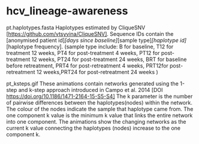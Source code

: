 # hcv_lineage-awareness

pt.haplotypes.fasta
Haplotypes estimated by CliqueSNV [https://github.com/vtsyvina/CliqueSNV].
Sequence IDs contain the [anonymised patient id]_[days since baseline]_[sample type]_[haplotype id]_[haplotype frequency].
(sample type include: B for baseline, T12 for treatment 12 weeks, PT4 for post-treatment 4 weeks, PT12 for post-treatment 12 weeks, PT24 for post-treatment 24 weeks, BRT for baseline before retreatment, PRT4 for post-retreatment 4 weeks, PRT12for post-retreatment 12 weeks,PRT24 for post-retreatment 24 weeks )

pt_ksteps.gif
These animations contain networks generated using the 1-step and k-step approach introduced in Campo et al. 2014 [DOI
https://doi.org/10.1186/1471-2164-15-S5-S4]
The k parameter is the number of pairwise differences between the haplotypes(nodes) within the network. The colour of the nodes indicate the sample that haplotype came from.
The one component k value is the minimum k value that links the entire network into one component.
The animations show the changing networks as the current k value connecting the haplotypes (nodes) increase to the one component k.
